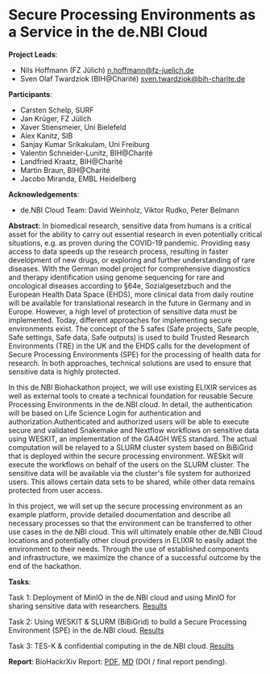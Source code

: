 # Secure Processing Environments as a Service in the de.NBI Cloud

**Project Leads**:
- Nils Hoffmann (FZ Jülich) n.hoffmann@fz-juelich.de
- Sven Olaf Twardziok (BIH@Charité) sven.twardziok@bih-charite.de

**Participants**:
- Carsten Schelp, SURF
- Jan Krüger, FZ Jülich
- Xaver Stiensmeier, Uni Bielefeld
- Alex Kanitz, SIB
- Sanjay Kumar Srikakulam, Uni Freiburg
- Valentin Schneider-Lunitz, BIH@Charité
- Landfried Kraatz, BIH@Charité
- Martin Braun, BIH@Charité
- Jacobo Miranda, EMBL Heidelberg

**Acknowledgements**:
- de.NBI Cloud Team: David Weinholz, Viktor Rudko, Peter Belmann

**Abstract**:
In biomedical research, sensitive data from humans is a critical asset for the ability to carry out essential research in even potentially critical situations, e.g. as proven during the COVID-19 pandemic. Providing easy access to data speeds up the research process, resulting in faster development of new drugs, or exploring and further understanding of rare diseases. With the German model project for comprehensive diagnostics and therapy identification using genome sequencing for rare and oncological diseases according to §64e, Sozialgesetzbuch and the European Health Data Space (EHDS), more clinical data from daily routine will be available for translational research in the future in Germany and in Europe. However, a high level of protection of sensitive data must be implemented. Today, different approaches for implementing secure environments exist. The concept of the 5 safes (Safe projects, Safe people, Safe settings, Safe data, Safe outputs) is used to build Trusted Research Environments (TRE) in the UK and the EHDS calls for the development of Secure Processing Environments (SPE) for the processing of health data for research. In both approaches, technical solutions are used to ensure that sensitive data is highly protected.

In this de.NBI Biohackathon project, we will use existing ELIXIR services as well as external tools to create a technical foundation for reusable Secure Processing Environments in the de.NBI cloud. In detail, the authentication will be based on Life Science Login for authentication and authorization.Authenticated and authorized users will be able to execute secure and validated Snakemake and Nextflow workflows on sensitive data using WESKIT, an implementation of the GA4GH WES standard. The actual computation will be relayed to a SLURM cluster system based on BiBiGrid that is deployed within the secure processing environment. WESkit will execute the workflows on behalf of the users on the SLURM cluster. The sensitive data will be available via the cluster's file system for authorized users. This allows certain data sets to be shared, while other data remains protected from user access.

In this project, we will set up the secure processing environment as an example platform, provide detailed documentation and describe all necessary processes so that the environment can be transferred to other use cases in the de.NBI cloud. This will ultimately enable other de.NBI Cloud locations and potentially other cloud providers in ELIXIR to easily adapt the environment to their needs. Through the use of established components and infrastructure, we maximize the chance of a successful outcome by the end of the hackathon.

**Tasks**:

Task 1: Deployment of MinIO in the de.NBI cloud and using MinIO for sharing sensitive data with researchers. [Results](./task1)

Task 2: Using WESKIT & SLURM (BiBiGrid) to build a Secure Processing Environment (SPE) in the de.NBI cloud. [Results](./task2)

Task 3: TES-K & confidential computing in the de.NBI cloud. [Results](https://github.com/deNBI/deNBI-cloud-kubeone)

**Report**:
BioHackrXiv  Report: [PDF](https://github.com/deNBI/2024_BioHackathon_DE_SPE/blob/main/2025_03_10_paper_preview.pdf), [MD](https://github.com/deNBI/2024_BioHackathon_DE_SPE/blob/main/paper.md) (DOI / final report pending).
